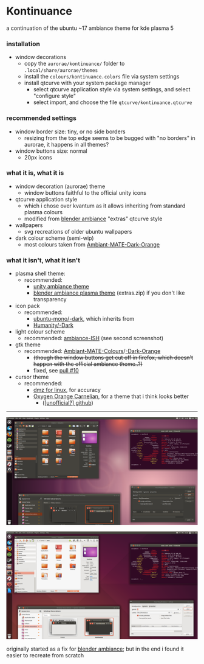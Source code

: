 # Kontinuance

a continuation of the ubuntu ~17 ambiance theme for kde plasma 5

### installation
* window decorations
	* copy the `aurorae/kontinuance/` folder to `.local/share/aurorae/themes`
	* install the `colours/kontinuance.colors` file via system settings
	* install qtcurve with your system package manager
		* select qtcurve application style via system settings, and select "configure style"
		* select import, and choose the file `qtcurve/kontinuance.qtcurve`

### recommended settings
* window border size: tiny, or no side borders
	* resizing from the top edge seems to be bugged with "no borders" in aurorae, it happens in all themes?
* window buttons size: normal
	* 20px icons

### what it is, what it is
* window decoration (aurorae) theme
	* window buttons faithful to the official unity icons
* qtcurve application style
	* which i chose over kvantum as it allows inheriting from standard plasma colours
	* modified from [blender ambiance](https://www.pling.com/p/1136954) "extras" qtcurve style
* wallpapers
	* svg recreations of older ubuntu wallpapers
* dark colour scheme (semi-wip)
	* most colours taken from [Ambiant-MATE-Dark-Orange](https://github.com/lah7/Ambiant-MATE-Colours#installation)

### what it isn't, what it isn't
* plasma shell theme:
	* recommended:
		* [unity ambiance theme](https://www.pling.com/p/998797/)
		* [blender ambiance plasma theme](https://store.kde.org/p/1136954/) (extras.zip) if you don't like transparency
* icon pack
	* recommended:
		* [ubuntu-mono/-dark](https://ubuntu.pkgs.org/18.04/ubuntu-main-amd64/ubuntu-mono_16.10+18.04.20180421.1-0ubuntu1_all.deb.html), which inherits from
		* [Humanity/-Dark](https://ubuntu.pkgs.org/18.04/ubuntu-main-amd64/humanity-icon-theme_0.6.15_all.deb.html)
* light colour scheme
	* recommended: [ambiance-ISH](https://store.kde.org/p/1001434/) (see second screenshot)
* gtk theme
	* recommended: [Ambiant-MATE-Colours](https://github.com/lah7/Ambiant-MATE-Colours)/[-Dark-Orange](https://github.com/lah7/Ambiant-MATE-Colours#installation)
		* ~~(though the window buttons get cut off in firefox, which doesn't happen with the official ambiance theme..?)~~
		* fixed, see [pull #10](https://github.com/lah7/Ambiant-MATE/pull/10)
* cursor theme
	* recommended:
		* [dmz for linux](https://store.kde.org/p/1829660), for accuracy
		* [Oxygen Orange Carnelian](https://www.deviantart.com/lavalon/art/Oxygen-Cursors-76614092), for a theme that i think looks better
			* ([[unofficial?] github](https://github.com/wo2ni/Oxygen-Cursors))

---

![preview image](./.github/preview-1.png)

![preview image - light mode](./.github/preview-2.png)

originally started as a fix for [blender ambiance](https://www.pling.com/p/1136954); but in the end i found it easier to recreate from scratch
